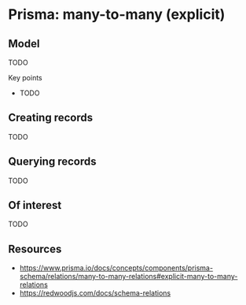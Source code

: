 # Prisma: many-to-many (explicit)

## Model

TODO

Key points
- TODO

## Creating records

TODO


## Querying records

TODO

## Of interest

TODO

## Resources

- https://www.prisma.io/docs/concepts/components/prisma-schema/relations/many-to-many-relations#explicit-many-to-many-relations
- https://redwoodjs.com/docs/schema-relations
